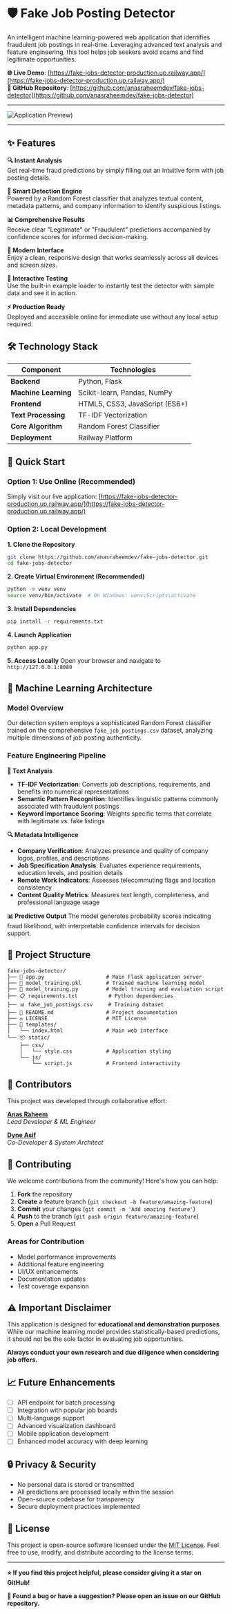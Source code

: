 # 🛡️ Fake Job Posting Detector

An intelligent machine learning-powered web application that identifies fraudulent job postings in real-time. Leveraging advanced text analysis and feature engineering, this tool helps job seekers avoid scams and find legitimate opportunities.

**🌐 Live Demo**: [https://fake-jobs-detector-production.up.railway.app/](https://fake-jobs-detector-production.up.railway.app/)  
**📂 GitHub Repository**: [https://github.com/anasraheemdev/fake-jobs-detector](https://github.com/anasraheemdev/fake-jobs-detector)

---

![Application Preview](https://blogger.googleusercontent.com/img/a/AVvXsEiX0uEW88-C4rswFdu3Ka30aEy08JM-obv1fW9auogSAT7l-HdYIghML7qIHWJRTbJodceMR91rOT-p1PsLwPLzlCI7uHLFWV_AAuAJGERBKfT79kIAqKsMv-aw3gAzAoU8t3pZDwJLJBMmMnMrOeD0JhvlKLEKcfPgUiYdBXMAcqRLs2pHpp84jn1J72o))

---

## ✨ Features

**🔍 Instant Analysis**  
Get real-time fraud predictions by simply filling out an intuitive form with job posting details.

**🧠 Smart Detection Engine**  
Powered by a Random Forest classifier that analyzes textual content, metadata patterns, and company information to identify suspicious listings.

**📊 Comprehensive Results**  
Receive clear "Legitimate" or "Fraudulent" predictions accompanied by confidence scores for informed decision-making.

**🎨 Modern Interface**  
Enjoy a clean, responsive design that works seamlessly across all devices and screen sizes.

**🧪 Interactive Testing**  
Use the built-in example loader to instantly test the detector with sample data and see it in action.

**⚡ Production Ready**  
Deployed and accessible online for immediate use without any local setup required.

## 🛠️ Technology Stack

| Component | Technologies |
|-----------|-------------|
| **Backend** | Python, Flask |
| **Machine Learning** | Scikit-learn, Pandas, NumPy |
| **Frontend** | HTML5, CSS3, JavaScript (ES6+) |
| **Text Processing** | TF-IDF Vectorization |
| **Core Algorithm** | Random Forest Classifier |
| **Deployment** | Railway Platform |

## 🚀 Quick Start

### Option 1: Use Online (Recommended)
Simply visit our live application: [https://fake-jobs-detector-production.up.railway.app/](https://fake-jobs-detector-production.up.railway.app/)

### Option 2: Local Development

**1. Clone the Repository**
```bash
git clone https://github.com/anasraheemdev/fake-jobs-detector.git
cd fake-jobs-detector
```

**2. Create Virtual Environment (Recommended)**
```bash
python -m venv venv
source venv/bin/activate  # On Windows: venv\Scripts\activate
```

**3. Install Dependencies**
```bash
pip install -r requirements.txt
```

**4. Launch Application**
```bash
python app.py
```

**5. Access Locally**
Open your browser and navigate to `http://127.0.0.1:8080`

## 🧠 Machine Learning Architecture

### Model Overview
Our detection system employs a sophisticated Random Forest classifier trained on the comprehensive `fake_job_postings.csv` dataset, analyzing multiple dimensions of job posting authenticity.

### Feature Engineering Pipeline

**📝 Text Analysis**
- **TF-IDF Vectorization**: Converts job descriptions, requirements, and benefits into numerical representations
- **Semantic Pattern Recognition**: Identifies linguistic patterns commonly associated with fraudulent postings
- **Keyword Importance Scoring**: Weights specific terms that correlate with legitimate vs. fake listings

**🔍 Metadata Intelligence**
- **Company Verification**: Analyzes presence and quality of company logos, profiles, and descriptions
- **Job Specification Analysis**: Evaluates experience requirements, education levels, and position details
- **Remote Work Indicators**: Assesses telecommuting flags and location consistency
- **Content Quality Metrics**: Measures text length, completeness, and professional language usage

**📊 Predictive Output**
The model generates probability scores indicating fraud likelihood, with interpretable confidence intervals for decision support.

## 📁 Project Structure

```
fake-jobs-detector/
├── 🐍 app.py                    # Main Flask application server
├── 🤖 model_training.pkl        # Trained machine learning model
├── 📓 model_training.py         # Model training and evaluation script
├── 📋 requirements.txt          # Python dependencies
├── 📊 fake_job_postings.csv     # Training dataset
├── 📖 README.md                 # Project documentation
├── ⚖️ LICENSE                   # MIT License
├── 🎨 templates/
│   └── index.html              # Main web interface
└── 📦 static/
    ├── css/
    │   └── style.css           # Application styling
    └── js/
        └── script.js           # Frontend interactivity
```

## 👥 Contributors

This project was developed through collaborative effort:

**[Anas Raheem](https://github.com/anasraheemdev)**  
*Lead Developer & ML Engineer*

**[Dyne Asif](https://github.com/DyneStein)**  
*Co-Developer & System Architect*

## 🤝 Contributing

We welcome contributions from the community! Here's how you can help:

1. **Fork** the repository
2. **Create** a feature branch (`git checkout -b feature/amazing-feature`)
3. **Commit** your changes (`git commit -m 'Add amazing feature'`)
4. **Push** to the branch (`git push origin feature/amazing-feature`)
5. **Open** a Pull Request

### Areas for Contribution
- Model performance improvements
- Additional feature engineering
- UI/UX enhancements
- Documentation updates
- Test coverage expansion

## ⚠️ Important Disclaimer

This application is designed for **educational and demonstration purposes**. While our machine learning model provides statistically-based predictions, it should not be the sole factor in evaluating job opportunities. 

**Always conduct your own research and due diligence when considering job offers.**

## 📈 Future Enhancements

- [ ] API endpoint for batch processing
- [ ] Integration with popular job boards
- [ ] Multi-language support
- [ ] Advanced visualization dashboard
- [ ] Mobile application development
- [ ] Enhanced model accuracy with deep learning

## 🔒 Privacy & Security

- No personal data is stored or transmitted
- All predictions are processed locally within the session
- Open-source codebase for transparency
- Secure deployment practices implemented

## 📜 License

This project is open-source software licensed under the [MIT License](LICENSE). Feel free to use, modify, and distribute according to the license terms.

---

**⭐ If you find this project helpful, please consider giving it a star on GitHub!**

**🐛 Found a bug or have a suggestion? Please open an issue on our GitHub repository.**

